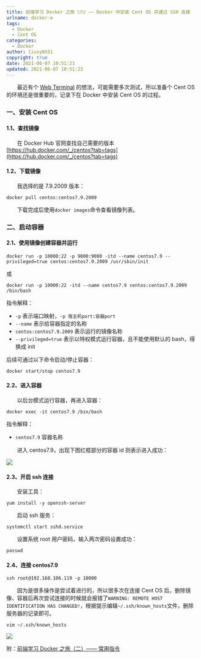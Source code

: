 ```yaml
---
title: 前端学习 Docker 之旅（六）—— Docker 中安装 Cent OS 并通过 SSH 连接
urlname: docker-e
tags:
  - Docker
  - Cent OS
categories:
  - Docker
author: liuxy0551
copyright: true
date: 2021-06-07 10:51:23
updated: 2021-06-07 10:51:23
---
```



&emsp;&emsp;最近有个 <a href="https://liuxianyu.cn/article/cent-os-gotty.html" target="_black">Web Terminal</a> 的想法，可能需要多次测试，所以准备个 Cent OS 的环境还是很重要的，记录下在 Docker 中安装 Cent OS 的过程。

<!--more-->


### 一、安装 Cent OS

#### 1.1、查找镜像

&emsp;&emsp;在 Docker Hub 官网查找自己需要的版本 [https://hub.docker.com/_/centos?tab=tags](https://hub.docker.com/_/centos?tab=tags)

#### 1.2、下载镜像

&emsp;&emsp;我选择的是 7.9.2009 版本：

```shell 
docker pull centos:centos7.9.2009
```

&emsp;&emsp;下载完成后使用`docker images`命令查看镜像列表。


### 二、启动容器

#### 2.1、使用镜像创建容器并运行

```shell 
docker run -p 10000:22 -p 9000:9000 -itd --name centos7.9 --privileged=true centos:centos7.9.2009 /usr/sbin/init
```

或

```shell 
docker run -p 10000:22 -itd --name centos7.9 centos:centos7.9.2009 /bin/bash
```

指令解释：
- `-p` 表示端口映射，`-p 宿主机port:容器port`
- `--name` 表示给容器指定的名称
- `centos:centos7.9.2009` 表示运行的镜像名称
- `--privileged=true` 表示以特权模式运行容器，且不能使用默认的 bash，得换成 init

后续可通过以下命令启动/停止容器：

```
docker start/stop centos7.9
```

#### 2.2、进入容器

&emsp;&emsp;以后台模式运行容器，再进入容器：

```
docker exec -it centos7.9 /bin/bash
```

指令解释：
- `centos7.9` 容器名称

&emsp;&emsp;进入 centos7.9，出现下图红框部分的容器 id 则表示进入成功：

![](https://liuxianyu.cn/image-hosting/posts/docker-e/1.png)

#### 2.3、开启 ssh 连接

&emsp;&emsp;安装工具：

```
yum install -y openssh-server
```

&emsp;&emsp;启动 ssh 服务：

```
systemctl start sshd.service
```

&emsp;&emsp;设置系统 root 用户密码，输入两次密码设置成功：

```
passwd
```

#### 2.4、连接 centos7.9

```
ssh root@192.168.106.119 -p 10000
```

&emsp;&emsp;因为是很多操作是尝试着进行的，所以很多次在连接 Cent OS 后，删除镜像、容器后再次尝试连接的时候就会报错了`WARNING: REMOTE HOST IDENTIFICATION HAS CHANGED!`，根据提示编辑`~/.ssh/known_hosts`文件，删除服务器的记录即可。

```shell 
vim ~/.ssh/known_hosts
```

![](https://liuxianyu.cn/image-hosting/posts/docker-e/2.gif)


附：<a href="https://liuxianyu.cn/article/docker-b.html" target="_black">前端学习 Docker 之旅（二）—— 常用指令</a>
